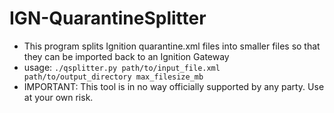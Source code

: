 # IGN-QuarantineSplitter
- This program splits Ignition quarantine.xml files into smaller files so that they can be imported back to an Ignition Gateway
- usage: ```./qsplitter.py path/to/input_file.xml path/to/output_directory max_filesize_mb```
- IMPORTANT: This tool is in no way officially supported by any party. Use at your own risk.
